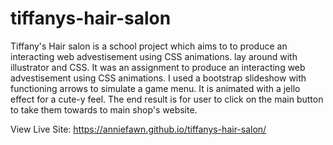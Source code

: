 # tiffanys-hair-salon
Tiffany's Hair salon is a school project which aims to to produce an interacting web advestisement using CSS animations.  lay around with illustrator and CSS. It was an assignment to produce an interacting web advestisement using CSS animations. I used a bootstrap slideshow with functioning arrows to simulate a game menu. It is animated with a jello effect for a cute-y feel. The end result is for user to click on the main button to take them towards to main shop's website. 

View Live Site: https://anniefawn.github.io/tiffanys-hair-salon/ 
